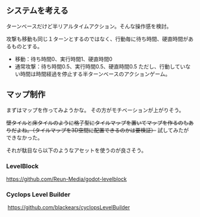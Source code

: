 ## システムを考える

ターンベースだけど半リアルタイムアクション。そんな操作感を検討。

攻撃も移動も同じ１ターンとするのではなく、行動毎に待ち時間、硬直時間があるものとする。
- 移動：待ち時間0、実行時間1、硬直時間0
- 通常攻撃：待ち時間0.5、実行時間0.5、硬直時間0.5
ただし、行動していない時間は時間経過を停止する半ターンベースのアクションゲーム。

## マップ制作

まずはマップを作ってみようかな。
その方がモチベーションが上がりそう。

~~壁タイルと床タイルのように格子型にタイルマップを置いてマップを作るのもありだよね。（タイルマップを3D空間に配置できるのかは要検証）~~
試してみたができなかった。

それが駄目なら以下のようなアセットを使うのが良さそう。
### LevelBlock
https://github.com/Reun-Media/godot-levelblock
### Cyclops Level Builder
 https://github.com/blackears/cyclopsLevelBuilder
